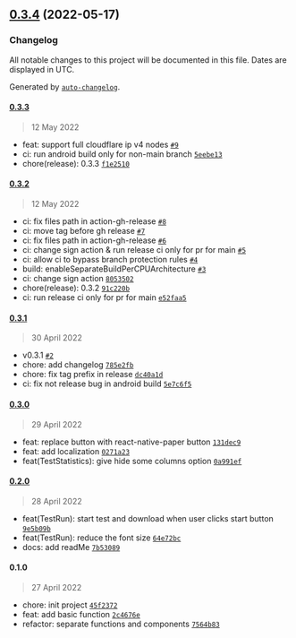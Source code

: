 

## [0.3.4](https://github.com/xianshenglu/cloudflare-ip-tester-app/compare/0.3.3...0.3.4) (2022-05-17)

### Changelog

All notable changes to this project will be documented in this file. Dates are displayed in UTC.

Generated by [`auto-changelog`](https://github.com/CookPete/auto-changelog).

#### [0.3.3](https://github.com/xianshenglu/cloudflare-ip-tester-app/compare/0.3.2...0.3.3)

> 12 May 2022

- feat: support full cloudflare ip v4 nodes [`#9`](https://github.com/xianshenglu/cloudflare-ip-tester-app/pull/9)
- ci: run android build only for non-main branch [`5eebe13`](https://github.com/xianshenglu/cloudflare-ip-tester-app/commit/5eebe131f42e0dbc2a16d4bd8de4a6a04f22e3c5)
- chore(release): 0.3.3 [`f1e2510`](https://github.com/xianshenglu/cloudflare-ip-tester-app/commit/f1e2510017dce682df22bd8adc99764a3724e94d)

#### [0.3.2](https://github.com/xianshenglu/cloudflare-ip-tester-app/compare/0.3.1...0.3.2)

> 12 May 2022

- ci: fix files path in action-gh-release [`#8`](https://github.com/xianshenglu/cloudflare-ip-tester-app/pull/8)
- ci: move tag before gh release [`#7`](https://github.com/xianshenglu/cloudflare-ip-tester-app/pull/7)
- ci: fix files path in action-gh-release [`#6`](https://github.com/xianshenglu/cloudflare-ip-tester-app/pull/6)
- ci: change sign action &  run release ci only for pr for main [`#5`](https://github.com/xianshenglu/cloudflare-ip-tester-app/pull/5)
- ci: allow ci to bypass branch protection rules [`#4`](https://github.com/xianshenglu/cloudflare-ip-tester-app/pull/4)
- build: enableSeparateBuildPerCPUArchitecture [`#3`](https://github.com/xianshenglu/cloudflare-ip-tester-app/pull/3)
- ci: change sign action [`8053502`](https://github.com/xianshenglu/cloudflare-ip-tester-app/commit/8053502583990287eb57d526956541117862ecf6)
- chore(release): 0.3.2 [`91c220b`](https://github.com/xianshenglu/cloudflare-ip-tester-app/commit/91c220b6be08cde94b897f44c497d0c715533e16)
- ci: run release ci only for pr for main [`e52faa5`](https://github.com/xianshenglu/cloudflare-ip-tester-app/commit/e52faa546a3f3c3845c08f7d2e1bd8f1c7dfdde5)

#### [0.3.1](https://github.com/xianshenglu/cloudflare-ip-tester-app/compare/0.3.0...0.3.1)

> 30 April 2022

- v0.3.1 [`#2`](https://github.com/xianshenglu/cloudflare-ip-tester-app/pull/2)
- chore: add changelog [`785e2fb`](https://github.com/xianshenglu/cloudflare-ip-tester-app/commit/785e2fb061a16e475bee7696c27dbb867809b783)
- chore: fix tag prefix in release [`dc40a1d`](https://github.com/xianshenglu/cloudflare-ip-tester-app/commit/dc40a1d3635c53dde790f8554adb2f4507c5e8bd)
- ci: fix not release bug in android build [`5e7c6f5`](https://github.com/xianshenglu/cloudflare-ip-tester-app/commit/5e7c6f55d3936d628b45b11ff8e91a1465c2818d)

#### [0.3.0](https://github.com/xianshenglu/cloudflare-ip-tester-app/compare/0.2.0...0.3.0)

> 29 April 2022

- feat: replace button with react-native-paper button [`131dec9`](https://github.com/xianshenglu/cloudflare-ip-tester-app/commit/131dec9ba1adc7a90ba970698a633d0803796c9c)
- feat: add localization [`0271a23`](https://github.com/xianshenglu/cloudflare-ip-tester-app/commit/0271a239309557be7b1de1d58a415bdd66ff837d)
- feat(TestStatistics): give hide some columns option [`0a991ef`](https://github.com/xianshenglu/cloudflare-ip-tester-app/commit/0a991eff74ed2415c926f258c5946b57c5d3321a)

#### [0.2.0](https://github.com/xianshenglu/cloudflare-ip-tester-app/compare/0.1.0...0.2.0)

> 28 April 2022

- feat(TestRun): start test and download when user clicks start button [`9e5b09b`](https://github.com/xianshenglu/cloudflare-ip-tester-app/commit/9e5b09bc1a3164c4f63ab65888816dc27d3e2a82)
- feat(TestRun): reduce the font size [`64e72bc`](https://github.com/xianshenglu/cloudflare-ip-tester-app/commit/64e72bc042ba9ae447f0bbc8b2463202fd658934)
- docs: add readMe [`7b53089`](https://github.com/xianshenglu/cloudflare-ip-tester-app/commit/7b53089e4ac8f5f402a8050c12cb100242a1d28c)

#### 0.1.0

> 27 April 2022

- chore: init project [`45f2372`](https://github.com/xianshenglu/cloudflare-ip-tester-app/commit/45f23728830d767a7df5dbc4db872d88e2dd0df9)
- feat: add basic function [`2c4676e`](https://github.com/xianshenglu/cloudflare-ip-tester-app/commit/2c4676e9d2ff6d3e4c5edb231a861e315f544880)
- refactor: separate functions and components [`7564b83`](https://github.com/xianshenglu/cloudflare-ip-tester-app/commit/7564b836a190134aa2968b2e7944c936f524ddf1)